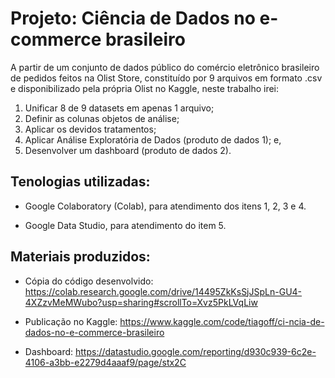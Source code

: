# Projeto: Ciência de Dados no e-commerce brasileiro

A partir de um conjunto de dados público do comércio eletrônico brasileiro de pedidos feitos na Olist Store, constituído por 9 arquivos em formato .csv e disponibilizado pela própria Olist no Kaggle, neste trabalho irei:

1) Unificar 8 de 9 datasets em apenas 1 arquivo;
2) Definir as colunas objetos de análise;
3) Aplicar os devidos tratamentos;
4) Aplicar Análise Exploratória de Dados (produto de dados 1); e,
5) Desenvolver um dashboard (produto de dados 2).

## Tenologias utilizadas:

- Google Colaboratory (Colab), para atendimento dos itens 1, 2, 3 e 4.

- Google Data Studio, para atendimento do item 5.

## Materiais produzidos:

- Cópia do código desenvolvido: https://colab.research.google.com/drive/14495ZkKsSjJSpLn-GU4-4XZzvMeMWubo?usp=sharing#scrollTo=Xvz5PkLVqLiw

- Publicação no Kaggle: https://www.kaggle.com/code/tiagoff/ci-ncia-de-dados-no-e-commerce-brasileiro

- Dashboard: https://datastudio.google.com/reporting/d930c939-6c2e-4106-a3bb-e2279d4aaaf9/page/stx2C